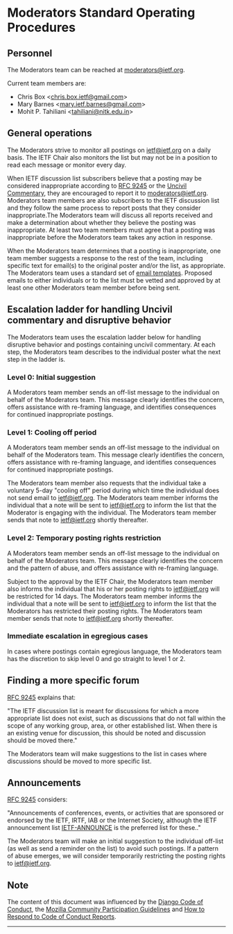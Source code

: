 # Moderators Standard Operating Procedures

## Personnel

The Moderators team can be reached at moderators@ietf.org. 

Current team members are:
* Chris Box <[chris.box.ietf@gmail.com](mailto:chris.box.ietf@gmail.com)>
* Mary Barnes <[mary.ietf.barnes@gmail.com](mailto:mary.ietf.barnes@gmail.com)>
* Mohit P. Tahiliani <[tahiliani@nitk.edu.in](mailto:tahiliani@nitk.edu.in)>

## General operations

The Moderators strive to monitor all postings on ietf@ietf.org on a daily basis. The IETF Chair also monitors the list but may not be in a position to read each message or monitor every day.

When IETF discussion list subscribers believe that a posting may be considered inappropriate according to [RFC 9245] or the [Uncivil Commentary](uncivil-commentary.md), they are encouraged to report it to moderators@ietf.org. Moderators team members are also subscribers to the IETF discussion list and they follow the same process to report posts that they consider inappropriate.The Moderators team will discuss all reports received and make a determination about whether they believe the posting was inappropriate. At least two team members must agree that a posting was inappropriate before the Moderators team takes any action in response.

When the Moderators team determines that a posting is inappropriate, one team member suggests a response to the rest of the team, including specific text for email(s) to the original poster and/or the list, as appropriate. The Moderators team uses a standard set of [email templates](email-templates). Proposed emails to either individuals or to the list must be vetted and approved by at least one other Moderators team member before being sent.


## Escalation ladder for handling Uncivil commentary and disruptive behavior

The Moderators team uses the escalation ladder below for handling disruptive behavior and postings containing uncivil commentary. At each step, the Moderators team describes to the individual poster what the next step in the ladder is.

### Level 0: Initial suggestion

A Moderators team member sends an off-list message to the individual on behalf of the Moderators team. This message clearly identifies the concern, offers assistance with re-framing language, and identifies consequences for continued inappropriate postings.

### Level 1: Cooling off period

A Moderators team member sends an off-list message to the individual on behalf of the Moderators team. This message clearly identifies the concern, offers assistance with re-framing language, and identifies consequences for continued inappropriate postings. 

The Moderators team member also requests that the individual take a voluntary 5-day "cooling off" period during which time the individual does not send email to ietf@ietf.org. The Moderators team member informs the individual that a note will be sent to ietf@ietf.org to inform the list that the Moderator is engaging with the individual. The Moderators team member sends that note to ietf@ietf.org shortly thereafter.

### Level 2: Temporary posting rights restriction

A Moderators team member sends an off-list message to the individual on behalf of the Moderators team. This message clearly identifies the concern and the pattern of abuse, and offers assistance with re-framing language.

Subject to the approval by the IETF Chair, the Moderators team member also informs the individual that his or her posting rights to ietf@ietf.org will be restricted for 14 days. The Moderators team member informs the individual that a note will be sent to ietf@ietf.org to inform the list that the Moderators has restricted their posting rights. The Moderators team member sends that note to ietf@ietf.org shortly thereafter.

### Immediate escalation in egregious cases

In cases where postings contain egregious language, the Moderators team has the discretion to skip level 0 and go straight to level 1 or 2.

## Finding a more specific forum

[RFC 9245] explains that:

"The IETF discussion list is meant for discussions for which a more appropriate list does not exist, such as discussions that do not fall within the scope of any working group, area, or other established list. When there is an existing venue for discussion, this should be noted and discussion should be moved there."

The Moderators team will make suggestions to the list in cases where discussions should be moved to more specific list. 

## Announcements

[RFC 9245] considers:

"Announcements of conferences, events, or activities that are sponsored or endorsed by the IETF, IRTF, IAB or the Internet Society, although the IETF announcement list [IETF-ANNOUNCE] is the preferred list for these.." 

The Moderators team will make an initial suggestion to the individual off-list (as well as send a reminder on the list) to avoid such postings. If a pattern of abuse emerges, we will consider temporarily restricting the posting rights to ietf@ietf.org. 

## Note

The content of this document was influenced by the [Django Code of Conduct], the [Mozilla Community Participation Guidelines] and [How to Respond to Code of Conduct Reports].


---
[RFC 9245]: https://www.rfc-editor.org/rfc/rfc9245.html
[Contributor Covenant]: https://www.contributor-covenant.org/
[Django Code of Conduct]: https://www.djangoproject.com/conduct/
[Mozilla Community Participation Guidelines]: https://www.mozilla.org/en-US/about/governance/policies/participation/
[How to Respond to Code of Conduct Reports]: https://frameshiftconsulting.com/code-of-conduct-book/
[IETF-ANNOUNCE]: https://ietf.org/mailman/listinfo/ietf-announce
